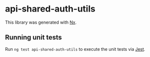 # api-shared-auth-utils

This library was generated with [Nx](https://nx.dev).

## Running unit tests

Run `ng test api-shared-auth-utils` to execute the unit tests via [Jest](https://jestjs.io).
